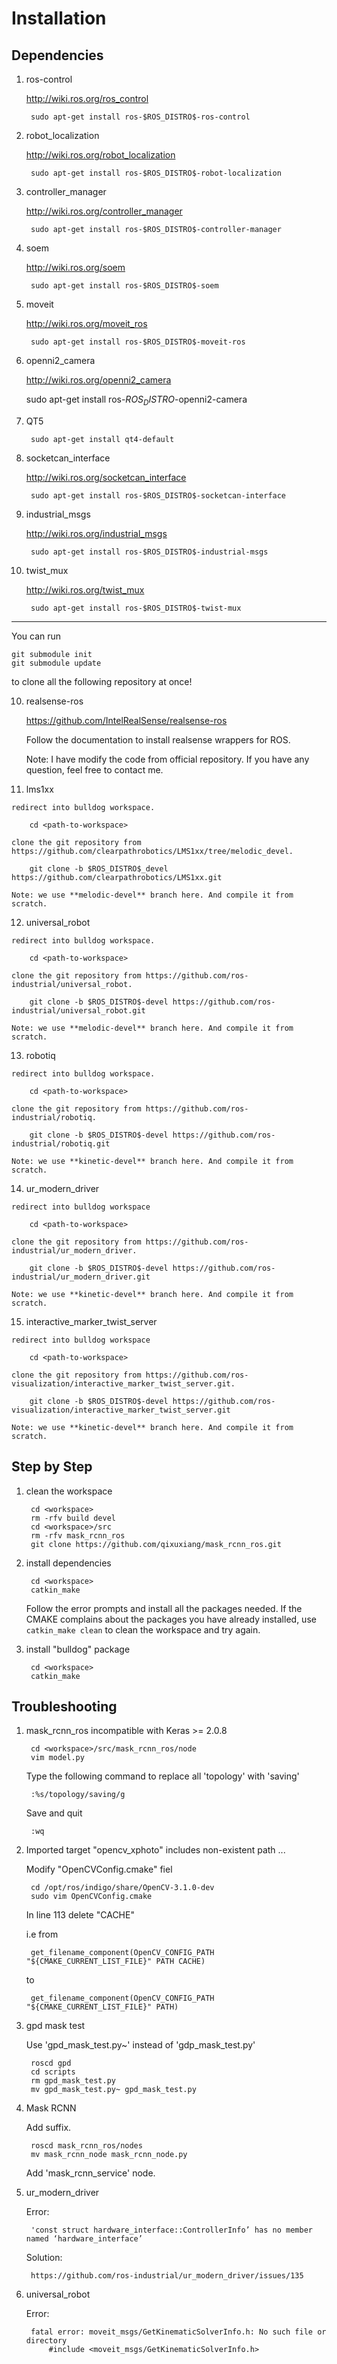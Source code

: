 # Installation

## Dependencies

1. ros-control

    http://wiki.ros.org/ros_control

        sudo apt-get install ros-$ROS_DISTRO$-ros-control

2. robot_localization

    http://wiki.ros.org/robot_localization

        sudo apt-get install ros-$ROS_DISTRO$-robot-localization

3. controller_manager

    http://wiki.ros.org/controller_manager

        sudo apt-get install ros-$ROS_DISTRO$-controller-manager

4. soem

    http://wiki.ros.org/soem

        sudo apt-get install ros-$ROS_DISTRO$-soem

5. moveit

    http://wiki.ros.org/moveit_ros
    
        sudo apt-get install ros-$ROS_DISTRO$-moveit-ros

6. openni2_camera

    http://wiki.ros.org/openni2_camera

    sudo apt-get install ros-$ROS_DISTRO$-openni2-camera 

6. QT5

        sudo apt-get install qt4-default

7. socketcan_interface

    http://wiki.ros.org/socketcan_interface

        sudo apt-get install ros-$ROS_DISTRO$-socketcan-interface

8. industrial_msgs

    http://wiki.ros.org/industrial_msgs

        sudo apt-get install ros-$ROS_DISTRO$-industrial-msgs

9. twist_mux

    http://wiki.ros.org/twist_mux

        sudo apt-get install ros-$ROS_DISTRO$-twist-mux

----

You can run

    git submodule init
    git submodule update

to clone all the following repository at once!

10. realsense-ros

    https://github.com/IntelRealSense/realsense-ros

    Follow the documentation to install realsense wrappers for ROS.

    Note: I have modify the code from official repository. If you have
    any question, feel free to contact me.


11.  lms1xx

    redirect into bulldog workspace.

        cd <path-to-workspace>

    clone the git repository from https://github.com/clearpathrobotics/LMS1xx/tree/melodic_devel.

        git clone -b $ROS_DISTRO$_devel https://github.com/clearpathrobotics/LMS1xx.git

    Note: we use **melodic-devel** branch here. And compile it from scratch.

12.  universal_robot

    redirect into bulldog workspace.

        cd <path-to-workspace>

    clone the git repository from https://github.com/ros-industrial/universal_robot.

        git clone -b $ROS_DISTRO$-devel https://github.com/ros-industrial/universal_robot.git

    Note: we use **melodic-devel** branch here. And compile it from scratch.

13.  robotiq

    redirect into bulldog workspace.

        cd <path-to-workspace>

    clone the git repository from https://github.com/ros-industrial/robotiq.

        git clone -b $ROS_DISTRO$-devel https://github.com/ros-industrial/robotiq.git
    
    Note: we use **kinetic-devel** branch here. And compile it from scratch. 

14.  ur_modern_driver

    redirect into bulldog workspace

        cd <path-to-workspace>

    clone the git repository from https://github.com/ros-industrial/ur_modern_driver.

        git clone -b $ROS_DISTRO$-devel https://github.com/ros-industrial/ur_modern_driver.git

    Note: we use **kinetic-devel** branch here. And compile it from scratch.

15.  interactive_marker_twist_server

    redirect into bulldog workspace

        cd <path-to-workspace>

    clone the git repository from https://github.com/ros-visualization/interactive_marker_twist_server.git.

        git clone -b $ROS_DISTRO$-devel https://github.com/ros-visualization/interactive_marker_twist_server.git

    Note: we use **kinetic-devel** branch here. And compile it from scratch.

## Step by Step

1. clean the workspace

        cd <workspace>
        rm -rfv build devel
        cd <workspace>/src
        rm -rfv mask_rcnn_ros
        git clone https://github.com/qixuxiang/mask_rcnn_ros.git

2. install dependencies

        cd <workspace>
        catkin_make

    Follow the error prompts and install all the packages needed. If the CMAKE complains
    about the packages you have already installed, use `catkin_make clean` to clean
    the workspace and try again.

3. install "bulldog" package

        cd <workspace>
        catkin_make

## Troubleshooting

1. mask_rcnn_ros incompatible with Keras >= 2.0.8

        cd <workspace>/src/mask_rcnn_ros/node
        vim model.py

    Type the following command to replace all 'topology' with 'saving'

        :%s/topology/saving/g
    
    Save and quit

        :wq

2. Imported target "opencv_xphoto" includes non-existent path ...

    Modify "OpenCVConfig.cmake" fiel

        cd /opt/ros/indigo/share/OpenCV-3.1.0-dev
        sudo vim OpenCVConfig.cmake

    In line 113 delete "CACHE"

    i.e from
        
        get_filename_component(OpenCV_CONFIG_PATH "${CMAKE_CURRENT_LIST_FILE}" PATH CACHE)

    to

        get_filename_component(OpenCV_CONFIG_PATH "${CMAKE_CURRENT_LIST_FILE}" PATH)

3. gpd mask test

    Use 'gpd_mask_test.py~' instead of 'gdp_mask_test.py'

        roscd gpd
        cd scripts
        rm gpd_mask_test.py
        mv gpd_mask_test.py~ gpd_mask_test.py


4. Mask RCNN

    Add suffix.

        roscd mask_rcnn_ros/nodes
        mv mask_rcnn_node mask_rcnn_node.py

    Add 'mask_rcnn_service' node.

5. ur_modern_driver

    Error: 
    
        'const struct hardware_interface::ControllerInfo’ has no member named ‘hardware_interface’

    Solution:

        https://github.com/ros-industrial/ur_modern_driver/issues/135

6. universal_robot

    Error:

        fatal error: moveit_msgs/GetKinematicSolverInfo.h: No such file or directory
            #include <moveit_msgs/GetKinematicSolverInfo.h>
